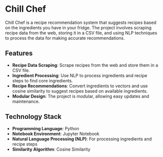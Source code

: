 # Chill Chef

Chill Chef is a recipe recommendation system that suggests recipes based on the ingredients you have in your fridge. The project involves scraping recipe data from the web, storing it in a CSV file, and using NLP techniques to process the data for making accurate recommendations.

## Features

- **Recipe Data Scraping**: Scrape recipes from the web and store them in a CSV file.
- **Ingredient Processing**: Use NLP to process ingredients and recipe steps to find core ingredients.
- **Recipe Recommendations**: Convert ingredients to vectors and use cosine similarity to suggest recipes based on available ingredients.
- **Modular Design**: The project is modular, allowing easy updates and maintenance.

## Technology Stack

- **Programming Language**: Python
- **Notebook Environment**: Jupyter Notebook
- **Natural Language Processing (NLP)**: For processing ingredients and recipe steps
- **Similarity Algorithm**: Cosine Similarity
